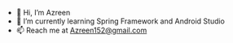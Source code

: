 - 👋 Hi, I’m Azreen
- 🌱 I’m currently learning Spring Framework and Android Studio
- 📫 Reach me at Azreen152@gmail.com

<!---
Azrbarudin/Azrbarudin is a ✨ special ✨ repository because its `README.md` (this file) appears on your GitHub profile.
You can click the Preview link to take a look at your changes.
--->
